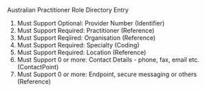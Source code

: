 Australian Practitioner Role Directory Entry

1. Must Support Optional: Provider Number (Identifier)
1. Must Support Required: Practitioner (Reference)
1. Must Support Reqiired: Organisation (Reference)
1. Must Support Required: Specialty (Coding)
1. Must Support Required: Location (Reference)
1. Must Support 0 or more: Contact Details - phone, fax, email etc. (ContactPoint)
1. Must Support 0 or more: Endpoint, secure messaging or others (Reference)



